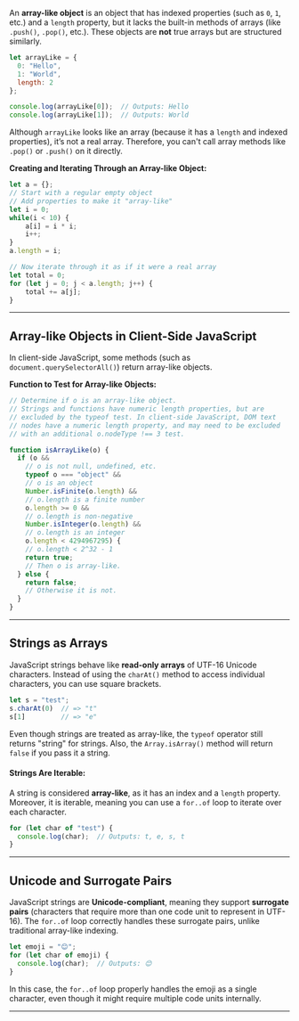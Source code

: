 
An **array-like object** is an object that has indexed properties (such as `0`, `1`, etc.) and a `length` property, but it lacks the built-in methods of arrays (like `.push()`, `.pop()`, etc.). These objects are **not** true arrays but are structured similarly.

```js
let arrayLike = {
  0: "Hello",
  1: "World",
  length: 2
};

console.log(arrayLike[0]);  // Outputs: Hello
console.log(arrayLike[1]);  // Outputs: World
```

Although `arrayLike` looks like an array (because it has a `length` and indexed properties), it’s not a real array. Therefore, you can't call array methods like `.pop()` or `.push()` on it directly.

**Creating and Iterating Through an Array-like Object:**

```js
let a = {};
// Start with a regular empty object
// Add properties to make it "array-like"
let i = 0;
while(i < 10) {
	a[i] = i * i;
	i++;
}
a.length = i;

// Now iterate through it as if it were a real array
let total = 0;
for (let j = 0; j < a.length; j++) {
	total += a[j];
}
```

---

## Array-like Objects in Client-Side JavaScript

In client-side JavaScript, some methods (such as `document.querySelectorAll()`) return array-like objects. 

**Function to Test for Array-like Objects:**

```js
// Determine if o is an array-like object.
// Strings and functions have numeric length properties, but are
// excluded by the typeof test. In client-side JavaScript, DOM text
// nodes have a numeric length property, and may need to be excluded
// with an additional o.nodeType !== 3 test.

function isArrayLike(o) {
  if (o &&
    // o is not null, undefined, etc.
    typeof o === "object" &&
    // o is an object
    Number.isFinite(o.length) &&
    // o.length is a finite number
    o.length >= 0 && 
    // o.length is non-negative
    Number.isInteger(o.length) &&
    // o.length is an integer
    o.length < 4294967295) { 
    // o.length < 2^32 - 1
    return true;
    // Then o is array-like.
  } else {
    return false;
    // Otherwise it is not.
  }
}
```

---

## Strings as Arrays

JavaScript strings behave like **read-only arrays** of UTF-16 Unicode characters. Instead of using the `charAt()` method to access individual characters, you can use square brackets.

```js
let s = "test";
s.charAt(0)  // => "t"
s[1]         // => "e"
```

Even though strings are treated as array-like, the `typeof` operator still returns "string" for strings. Also, the `Array.isArray()` method will return `false` if you pass it a string.

#### Strings Are Iterable:

A string is considered **array-like**, as it has an index and a `length` property. Moreover, it is iterable, meaning you can use a `for..of` loop to iterate over each character.

```js
for (let char of "test") {
  console.log(char);  // Outputs: t, e, s, t
}
```

---

## Unicode and Surrogate Pairs

JavaScript strings are **Unicode-compliant**, meaning they support **surrogate pairs** (characters that require more than one code unit to represent in UTF-16). The `for..of` loop correctly handles these surrogate pairs, unlike traditional array-like indexing.

```js
let emoji = "😊";
for (let char of emoji) {
  console.log(char);  // Outputs: 😊
}
```

In this case, the `for..of` loop properly handles the emoji as a single character, even though it might require multiple code units internally.

---
